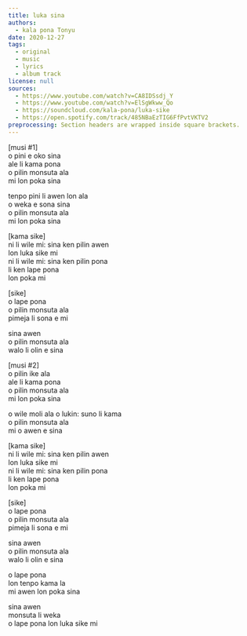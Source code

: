 ```yaml
---
title: luka sina
authors:
  - kala pona Tonyu
date: 2020-12-27
tags:
  - original
  - music
  - lyrics
  - album track
license: null
sources:
  - https://www.youtube.com/watch?v=CA8IDSsdj_Y
  - https://www.youtube.com/watch?v=ElSgWkww_Qo
  - https://soundcloud.com/kala-pona/luka-sike
  - https://open.spotify.com/track/485NBaEzTIG6FfPvtVKTV2
preprocessing: Section headers are wrapped inside square brackets.
---
```


\[musi #1]  \
o pini e oko sina  \
ale li kama pona  \
o pilin monsuta ala  \
mi lon poka sina

tenpo pini li awen lon ala  \
o weka e sona sina  \
o pilin monsuta ala  \
mi lon poka sina

\[kama sike]  \
ni li wile mi: sina ken pilin awen  \
lon luka sike mi  \
ni li wile mi: sina ken pilin pona  \
li ken lape pona  \
lon poka mi

\[sike]  \
o lape pona  \
o pilin monsuta ala  \
pimeja li sona e mi

sina awen  \
o pilin monsuta ala  \
walo li olin e sina

\[musi #2]  \
o pilin ike ala  \
ale li kama pona  \
o pilin monsuta ala  \
mi lon poka sina

o wile moli ala
o lukin: suno li kama  \
o pilin monsuta ala  \
mi o awen e sina

\[kama sike]  \
ni li wile mi: sina ken pilin awen  \
lon luka sike mi  \
ni li wile mi: sina ken pilin pona  \
li ken lape pona  \
lon poka mi

\[sike]  \
o lape pona  \
o pilin monsuta ala  \
pimeja li sona e mi

sina awen  \
o pilin monsuta ala  \
walo li olin e sina

o lape pona  \
lon tenpo kama la  \
mi awen lon poka sina

sina awen  \
monsuta li weka  \
o lape pona lon luka sike mi
